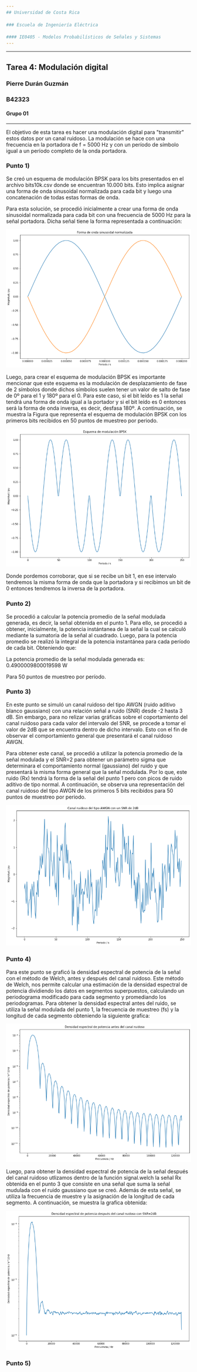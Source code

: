 ```yaml
---
## Universidad de Costa Rica

### Escuela de Ingeniería Eléctrica

#### IE0405 - Modelos Probabilísticos de Señales y Sistemas
---
```

---
## Tarea 4: Modulación digital

### Pierre Durán Guzmán
### B42323
#### Grupo 01
---
El objetivo de esta tarea es hacer una modulación digital para "transmitir" estos datos por un canal ruidoso. La modulación se hace con una frecuencia en la portadora de f = 5000 Hz y con un período de símbolo igual a un período completo de la onda portadora.

### Punto 1)
Se creó un esquema de modulación BPSK para los bits presentados en el archivo bits10k.csv donde se encuentran 10.000 bits. Esto implica asignar una forma de onda sinusoidal normalizada para cada bit y luego una concatenación de todas estas formas de onda. 

Para esta solución, se procedió inicialmente a crear una forma de onda sinusoidal normalizada para cada bit con una frecuencia de 5000 Hz para la señal portadora. Dicha señal tiene la forma representada a continuación:

![SenalSinu](FormaOndaNormalizada.png)

Luego, para crear el esquema de modulación BPSK es importante mencionar que este esquema es la modulación de desplazamiento de fase de 2 símbolos donde dichos símbolos suelen tener un valor de salto de fase de 0º para el 1 y 180º para el 0. Para este caso, si el bit leído es 1 la señal tendrá una forma de onda igual a la portador y si el bit leído es 0 entonces será la forma de onda inversa, es decir, desfasa 180º. A continuación, se muestra la Figura que representa el esquema de modulación BPSK con los primeros bits recibidos en 50 puntos de muestreo por periodo.

![SenalModu](EsquemaModulacionBPSK.png)

Donde pordemos corroborar, que si se recibe un bit 1, en ese intervalo tendremos la misma forma de onda que la portadora y si recibimos un bit de 0 entonces tendremos la inversa de la portadora.

### Punto 2)
Se procedió a calcular la potencia promedio de la señal modulada generada, es decir, la señal obtenida en el punto 1. Para ello, se procedió a obtener, inicialmente, la potencia instántanea de la señal la cual se calculó mediante la sumatoria de la señal al cuadrado. Luego, para la potencia promedio se realizó la integral de la potencia instantánea para cada período de cada bit. Obteniendo que:

La potencia promedio de la señal modulada generada es: 0.4900009800019598 W

Para 50 puntos de muestreo por período.

### Punto 3)
En este punto se simuló un canal ruidoso del tipo AWGN (ruido aditivo blanco gaussiano) con una relación señal a ruido (SNR) desde -2 hasta 3 dB. Sin embargo, para no relizar varias gráficas sobre el coportamiento del canal ruidoso para cada valor del intervalo del SNR, se procede a tomar el valor de 2dB que se encuentra dentro de dicho intervalo. Esto con el fin de observar el comportamiento general que presentará el canal ruidoso AWGN. 

Para obtener este canal, se procedió a utilizar la potencia promedio de la señal modulada y el SNR=2 para obtener un parámetro sigma que determinara el comportamiento normal (gaussiano) del ruido y que presentará la misma forma general que la señal modulada. Por lo que, este ruido (Rx) tendrá la forma de la señal del punto 1 pero con picos de ruido aditivo de tipo normal. A continuación, se observa una representación del canal ruidoso del tipo AWGN de los primeros 5 bits recibidos para 50 puntos de muestreo por periodo.

![SenaRuido](CanalRuidoso.png)

### Punto 4) 
Para este punto se graficó la densidad espectral de potencia de la señal con el método de Welch, antes y después del canal ruidoso. Este método de Welch, nos permite calcular una estimación de la densidad espectral de potencia dividiendo los datos en segmentos superpuestos, calculando un periodograma modificado para cada segmento y promediando los periodogramas. Para obtener la densidad espectral antes del ruido, se utiliza la señal modulada del punto 1, la frecuencia de muestreo (fs) y la longitud de cada segmento obteniendo la siguiente grafica:

![EspectroAntes](DensidadEspectralAntes.png)

Luego, para obtener la densidad espectral de potencia de la señal después del canal ruidoso utlizamos dentro de la función signal.welch la señal Rx obtenida en el punto 3 que consiste en una señal que suma la señal mudulada con el ruido gaussiano que se creó. Además de esta señal, se utiliza la frecuencia de muestre y la asignación de la longitud de cada segmento. A continuación, se muestra la grafica obtenida:

![EspectroDespues](DensidadEspectralDespues.png)

### Punto 5)

